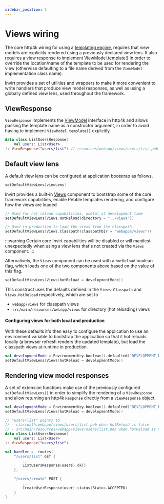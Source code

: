 ```yaml
---
sidebar_position: 2
---
```


# Views wiring
The core http4k wiring for using a [templating engine](https://www.http4k.org/guide/howto/use_a_templating_engine/),
requires that view models are explicitly rendered using a previously declared view lens.
It also requires a view response to implement [ViewModel.template()](https://www.http4k.org/api/org.http4k.template/-view-model/)
in order to override the location/name of the template to be used for rendering the view (otherwise defaulting to
a file name derived from the `ViewModel` implementation class name).

Invirt provides a set of utilities and wrappers to make it more convenient to write handlers that produce view model responses,
as well as using a globally defined view lens, used throughout the framework.

## ViewResponse
`ViewResponse` implements the [ViewModel](https://www.http4k.org/api/org.http4k.template/-view-model/) interface
in http4k and allows passing the template name as a constructor argument, in order to avoid having
to implement `ViewModel.template()` explicitly.

```kotlin
data class ListUsersResponse(
    val users: List<User>
): ViewResponse("users/list") // resources/webapp/views/users/list.peb
```
## Default view lens
A default view lens can be configured at application bootstrap as follows.
```kotlin
setDefaultViewLens(viewLens)
```
Invirt provides a built-in [Views](https://github.com/resoluteworks/invirt/blob/main/invirt-core/src/main/kotlin/invirt/http4k/views/views.kt#L23)
component to bootstrap some of the core framework capabilities, enable Pebble templates rendering, and configure how the views are loaded

```kotlin
// Used for hot reload capabilities, useful at development time
setDefaultViewLens(Views.HotReload(directory = "../views"))

// Used in production to load the views from the classpath
setDefaultViewLens(Views.Classpath(classpathDir = "webapps/views"))
```

:::warning
Certain core Invirt capabilities will be disabled or will manifest unexpectedly when using a view lens that's not created
via the `Views` component.
:::

Alternatively, the `Views` component can be used with a `hotReload` boolean flag, which loads one of the two components above
based on the value of this flag.

```kotlin
setDefaultViewLens(Views(hotReload = developmentMode))
```

This construct uses the defaults defined in the `Views.Classpath` and `Views.HotReload` respectively, which are set to
 * `webapp/views` for classpath views
 * `src/main/resources/webapp/views` for directory (hot reloading) views

#### Configuring views for both local and production
With these defaults it's then easy to configure the application to use an environment variable to bootstrap the application
so that it hot reloads locally (a browser refresh renders the updated template), but load the classpath views at runtime
in production.

```kotlin
val developmentMode = EnvironmentKey.boolean().defaulted("DEVELOPMENT_MODE", false)(Environment.ENV)
setDefaultViewLens(Views(hotReload = developmentMode))
```

## Rendering view model responses
A set of extension functions make use of the previously configured `setDefaultViewLens()` in order to simplify
the rendering of a `ViewResponse` and allow returning an http4k `Response` directly from a `ViewResponse` object.

```kotlin
val developmentMode = EnvironmentKey.boolean().defaulted("DEVELOPMENT_MODE", false)(Environment.ENV)
setDefaultViewLens(Views(hotReload = developmentMode))

// "users/list" points to
// - classpath:webapp/views/users/list.peb when hotReload is false
// - src/main/resources/webapp/views/users/list.peb when hotReload is true
data class ListUsersResponse(
    val users: List<User>
): ViewResponse("users/list")

val handler =  routes(
    "/users/list" GET {
        ...
        ListUsersResponse(users).ok()
    },

    "/users/create" POST {
        ...
        CreateUserResponse(user).status(Status.ACCEPTED)
    }
}
```

